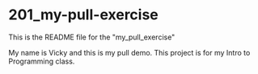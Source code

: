 # 201_my-pull-exercise

This is the README file for the "my_pull_exercise"

My name is Vicky and this is my pull demo.
This project is for my Intro to Programming class.
